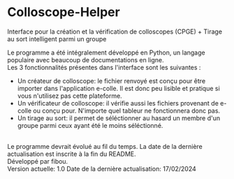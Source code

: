 # Colloscope-Helper
Interface pour la création et la vérification de colloscopes (CPGE) + Tirage au sort intelligent parmi un groupe  
  
Le programme a été intégralement développé en Python, un langage populaire avec beaucoup de documentations en ligne.  
Les 3 fonctionnalités présentes dans l'interface sont les suivantes :  
* Un créateur de colloscope: le fichier renvoyé est conçu pour être importer dans l'application e-colle. Il est donc peu lisible et pratique si vous n'utilisez pas cette plateforme.  
* Un vérificateur de colloscope: il vérifie aussi les fichiers provenant de e-colle ou conçu pour. N'importe quel tableur ne fonctionnera donc pas.  
* Un tirage au sort: il permet de séléctionner au hasard un membre d'un groupe parmi ceux ayant été le moins séléctionné.  

<br/>
Le programme devrait évolué au fil du temps. La date de la dernière actualisation est inscrite à la fin du README.  

<br/>
Développé par fibou.  
<br/>
Version actuelle: 1.0  
Date de la dernière actualisation: 17/02/2024  
